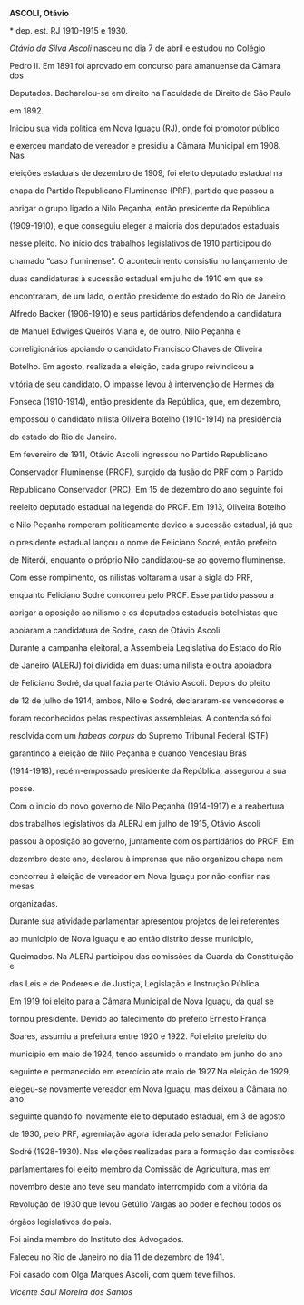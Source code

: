 **ASCOLI, Otávio**



\* dep. est. RJ 1910-1915 e 1930.



*Otávio da Silva Ascoli* nasceu no dia 7 de abril e estudou no Colégio

Pedro II. Em 1891 foi aprovado em concurso para amanuense da Câmara dos

Deputados. Bacharelou-se em direito na Faculdade de Direito de São Paulo

em 1892.



Iniciou sua vida política em Nova Iguaçu (RJ), onde foi promotor público

e exerceu mandato de vereador e presidiu a Câmara Municipal em 1908. Nas

eleições estaduais de dezembro de 1909, foi eleito deputado estadual na

chapa do Partido Republicano Fluminense (PRF), partido que passou a

abrigar o grupo ligado a Nilo Peçanha, então presidente da República

(1909-1910), e que conseguiu eleger a maioria dos deputados estaduais

nesse pleito. No início dos trabalhos legislativos de 1910 participou do

chamado “caso fluminense”. O acontecimento consistiu no lançamento de

duas candidaturas à sucessão estadual em julho de 1910 em que se

encontraram, de um lado, o então presidente do estado do Rio de Janeiro

Alfredo Backer (1906-1910) e seus partidários defendendo a candidatura

de Manuel Edwiges Queirós Viana e, de outro, Nilo Peçanha e

correligionários apoiando o candidato Francisco Chaves de Oliveira

Botelho. Em agosto, realizada a eleição, cada grupo reivindicou a

vitória de seu candidato. O impasse levou à intervenção de Hermes da

Fonseca (1910-1914), então presidente da República, que, em dezembro,

empossou o candidato nilista Oliveira Botelho (1910-1914) na presidência

do estado do Rio de Janeiro.



Em fevereiro de 1911, Otávio Ascoli ingressou no Partido Republicano

Conservador Fluminense (PRCF), surgido da fusão do PRF com o Partido

Republicano Conservador (PRC). Em 15 de dezembro do ano seguinte foi

reeleito deputado estadual na legenda do PRCF. Em 1913, Oliveira Botelho

e Nilo Peçanha romperam politicamente devido à sucessão estadual, já que

o presidente estadual lançou o nome de Feliciano Sodré, então prefeito

de Niterói, enquanto o próprio Nilo candidatou-se ao governo fluminense.

Com esse rompimento, os nilistas voltaram a usar a sigla do PRF,

enquanto Feliciano Sodré concorreu pelo PRCF. Esse partido passou a

abrigar a oposição ao nilismo e os deputados estaduais botelhistas que

apoiaram a candidatura de Sodré, caso de Otávio Ascoli.



Durante a campanha eleitoral, a Assembleia Legislativa do Estado do Rio

de Janeiro (ALERJ) foi dividida em duas: uma nilista e outra apoiadora

de Feliciano Sodré, da qual fazia parte Otávio Ascoli. Depois do pleito

de 12 de julho de 1914, ambos, Nilo e Sodré, declararam-se vencedores e

foram reconhecidos pelas respectivas assembleias. A contenda só foi

resolvida com um *habeas corpus* do Supremo Tribunal Federal (STF)

garantindo a eleição de Nilo Peçanha e quando Venceslau Brás

(1914-1918), recém-empossado presidente da República, assegurou a sua

posse.



Com o início do novo governo de Nilo Peçanha (1914-1917) e a reabertura

dos trabalhos legislativos da ALERJ em julho de 1915, Otávio Ascoli

passou à oposição ao governo, juntamente com os partidários do PRCF. Em

dezembro deste ano, declarou à imprensa que não organizou chapa nem

concorreu à eleição de vereador em Nova Iguaçu por não confiar nas mesas

organizadas.



Durante sua atividade parlamentar apresentou projetos de lei referentes

ao município de Nova Iguaçu e ao então distrito desse município,

Queimados. Na ALERJ participou das comissões da Guarda da Constituição e

das Leis e de Poderes e de Justiça, Legislação e Instrução Pública.



Em 1919 foi eleito para a Câmara Municipal de Nova Iguaçu, da qual se

tornou presidente. Devido ao falecimento do prefeito Ernesto França

Soares, assumiu a prefeitura entre 1920 e 1922. Foi eleito prefeito do

município em maio de 1924, tendo assumido o mandato em junho do ano

seguinte e permanecido em exercício até maio de 1927.Na eleição de 1929,

elegeu-se novamente vereador em Nova Iguaçu, mas deixou a Câmara no ano

seguinte quando foi novamente eleito deputado estadual, em 3 de agosto

de 1930, pelo PRF, agremiação agora liderada pelo senador Feliciano

Sodré (1928-1930). Nas eleições realizadas para a formação das comissões

parlamentares foi eleito membro da Comissão de Agricultura, mas em

novembro deste ano teve seu mandato interrompido com a vitória da

Revolução de 1930 que levou Getúlio Vargas ao poder e fechou todos os

órgãos legislativos do país.



Foi ainda membro do Instituto dos Advogados.



Faleceu no Rio de Janeiro no dia 11 de dezembro de 1941.



Foi casado com Olga Marques Ascoli, com quem teve filhos.



*Vicente Saul Moreira dos Santos*



